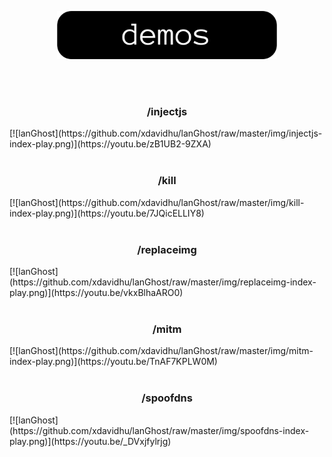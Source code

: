 <p align=center>
<img src="img/demos.png" width=70%/><br>
</p>
<br><br>

<h3 align=center>/injectjs</h3>
[![lanGhost](https://github.com/xdavidhu/lanGhost/raw/master/img/injectjs-index-play.png)](https://youtu.be/zB1UB2-9ZXA)
<br><br>

<h3 align=center>/kill</h3>
[![lanGhost](https://github.com/xdavidhu/lanGhost/raw/master/img/kill-index-play.png)](https://youtu.be/7JQicELLIY8)
<br><br>

<h3 align=center>/replaceimg</h3>
[![lanGhost](https://github.com/xdavidhu/lanGhost/raw/master/img/replaceimg-index-play.png)](https://youtu.be/vkxBlhaARO0)
<br><br>

<h3 align=center>/mitm</h3>
[![lanGhost](https://github.com/xdavidhu/lanGhost/raw/master/img/mitm-index-play.png)](https://youtu.be/TnAF7KPLW0M)
<br><br>

<h3 align=center>/spoofdns</h3>
[![lanGhost](https://github.com/xdavidhu/lanGhost/raw/master/img/spoofdns-index-play.png)](https://youtu.be/_DVxjfylrjg)
